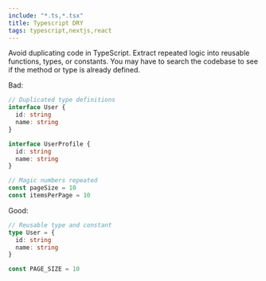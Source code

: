 ```yaml
---
include: "*.ts,*.tsx"
title: Typescript DRY
tags: typescript,nextjs,react
---
```


Avoid duplicating code in TypeScript. Extract repeated logic into reusable functions, types, or constants. You may have to search the codebase to see if the method or type is already defined.

Bad:

```typescript
// Duplicated type definitions
interface User {
  id: string
  name: string
}

interface UserProfile {
  id: string
  name: string
}

// Magic numbers repeated
const pageSize = 10
const itemsPerPage = 10
```

Good:

```typescript
// Reusable type and constant
type User = {
  id: string
  name: string
}

const PAGE_SIZE = 10
```
